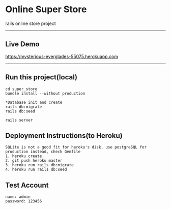 # Online Super Store
<p>rails online store project</p>
<hr />

## Live Demo
https://mysterious-everglades-55075.herokuapp.com
<hr />

## Run this project(local)
```
cd super_store
bundle install --without production

*Database init and create
rails db:migrate
rails db:seed

rails server
```

## Deployment Instructions(to Heroku)
```
SQLite is not a good fit for heroku's disk, use postgreSQL for production instead, check Gemfile
1. heroku create
2. git push heroku master
3. heroku run rails db:migrate
4. heroku run rails db:seed
```

## Test Account
```
name: admin
password: 123456
```
